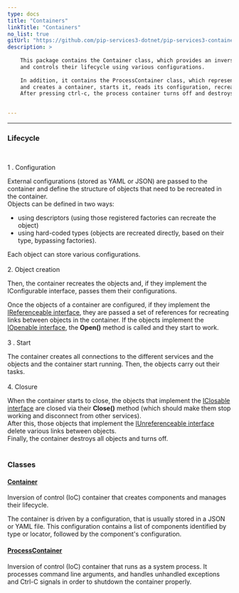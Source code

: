 ```yaml
---
type: docs
title: "Containers"
linkTitle: "Containers"
no_list: true
gitUrl: "https://github.com/pip-services3-dotnet/pip-services3-container-dotnet"
description: >
    
    This package contains the Container class, which provides an inversion of control container that creates objects 
    and controls their lifecycle using various configurations.     
           
    In addition, it contains the ProcessContainer class, which represents a system process. It receives its configuration file via the command line, 
    and creates a container, starts it, reads its configuration, recreates objects, and runs them.  
    After pressing ctrl-c, the process container turns off and destroys the objects.  
  

---
```

---

<div class="module-body"> 

### Lifecycle 

<br>

1 . Configuration    
    
External configurations (stored as YAML or JSON) are passed to the container and define the structure of objects that need to be recreated in the container.     
Objects can be defined in two ways: 
  - using descriptors (using those registered factories can recreate the object) 
  - using hard-coded types (objects are recreated directly, based on their type, bypassing 
    factories). 

Each object can store various configurations.  
<br>
2. Object creation    
   
Then, the container recreates the objects and, if they implement the IConfigurable interface, passes them their configurations. 

Once the objects of a container are configured, if they implement the [IReferenceable interface](../../commons/refer/ireferenceable), they are passed a set of references for recreating links between objects in the container. If the objects implement the [IOpenable interface](../../commons/run/iopenable), the **Open()** method is called and they   start to work.    
<br>
3 . Start    
   
The container creates all connections to the different services and the objects and the container start running.
Then, the objects carry out their tasks.
<br>   
4. Closure   
   
When the container starts to close, the objects that implement the [IClosable interface](../../commons/run/iclosable) are closed via their **Close()** method (which should make them stop working and disconnect from other services).     
After this, those objects that implement the [IUnreferenceable interface](../../commons/refer/iunreferenceable) delete various links between objects.    
Finally, the container destroys all objects and turns off.     
<br>       
     
    
### Classes

#### [Container](container)
Inversion of control (IoC) container that creates components and manages their lifecycle.

The container is driven by a configuration, that is usually stored in a JSON or YAML file.
This configuration contains a list of components identified by type or locator, followed
by the component's configuration.

#### [ProcessContainer](process_container)
Inversion of control (IoC) container that runs as a system process.
It processes command line arguments, and handles unhandled exceptions and Ctrl-C signals
in order to shutdown the container properly.

</div>
